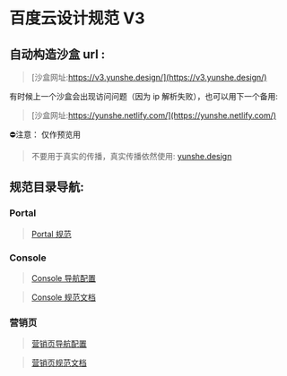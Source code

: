# 百度云设计规范 V3

## 自动构造沙盒 url :

>[沙盒网址:https://v3.yunshe.design/](https://v3.yunshe.design/)

有时候上一个沙盒会出现访问问题（因为 ip 解析失败），也可以用下一个备用:

>[沙盒网址:https://yunshe.netlify.com/](https://yunshe.netlify.com/)

⛔注意： 仅作预览用
>不要用于真实的传播，真实传播依然使用:
>[yunshe.design](yunshe.design)

## 规范目录导航:

### Portal

>[Portal 规范](https://github.com/dingzu/acuStd3/tree/master/docs/portal)

### Console

>[Console 导航配置](https://github.com/dingzu/acuStd3/blob/master/docs/.vuepress/config/subNav/console.js)

>[Console 规范文档](https://github.com/dingzu/acuStd3/tree/master/docs/console)

### 营销页

>[营销页导航配置](https://github.com/dingzu/acuStd3/blob/master/docs/.vuepress/config/subNav/marketing.js)

>[营销页规范文档](https://github.com/dingzu/acuStd3/tree/master/docs/marketing)
